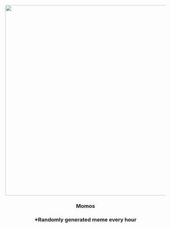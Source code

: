 <p align="center">
        <img src="https://i.redd.it/b4bpa16a8e991.gif" width="600" height="600">
        </p>
        <h3 align="center">Momos</h3>
        <h3 align="center">*Randomly generated meme every hour</h3>
    